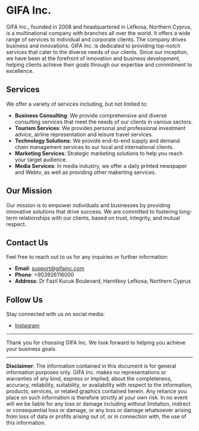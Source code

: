 # GIFA Inc.

GIFA Inc., founded in 2008 and headquartered in Lefkosa, Northern Cyprus, is a multinational company with branches all over the world. It offers a wide range of services to individual and corporate clients. The company drives business and innovations. GIFA Inc. is dedicated to providing top-notch services that cater to the diverse needs of our clients. Since our inception, we have been at the forefront of innovation and business development, helping clients achieve their goals through our expertise and commitment to excellence.

## Services

We offer a variety of services including, but not limited to:

- **Business Consulting**: We provide comprehensive and diverse consulting services that meet the needs of our clients in various sectors.
- **Tourism Services**: We provides personal and professional investment advice, airline representation and leisure travel services.
- **Technology Solutions**: We provide end-to-end supply and demand chain management services to our local and international clients.
- **Marketing Services**: Strategic marketing solutions to help you reach your target audience.
- **Media Services**: In media industry, we offer a daily printed newspaper and Webtv, as well as providing other makerting services.

## Our Mission

Our mission is to empower individuals and businesses by providing innovative solutions that drive success. We are committed to fostering long-term relationships with our clients, based on trust, integrity, and mutual respect.

## Contact Us

Feel free to reach out to us for any inquiries or further information:

- **Email**: support@gifainc.com
- **Phone**: +903926116000
- **Address**: Dr Fazil Kucuk Boulevard, Hamitkoy Lefkosa, Northern Cyprus

## Follow Us

Stay connected with us on social media:

- [Instagram](https://www.instagram.com/gifainc/)

---

Thank you for choosing GIFA Inc. We look forward to helping you achieve your business goals.

---

**Disclaimer**: The information contained in this document is for general information purposes only. GIFA Inc. makes no representations or warranties of any kind, express or implied, about the completeness, accuracy, reliability, suitability, or availability with respect to the information, products, services, or related graphics contained herein. Any reliance you place on such information is therefore strictly at your own risk. In no event will we be liable for any loss or damage including without limitation, indirect or consequential loss or damage, or any loss or damage whatsoever arising from loss of data or profits arising out of, or in connection with, the use of this information.
